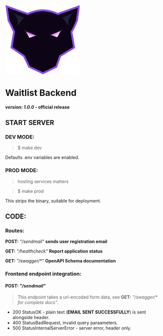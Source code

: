 ![Logo](/templ/Panth3r.jpg)

# Waitlist Backend


#### _version: 1.0.0_ - official release

## START SERVER

### DEV MODE:

> $ make dev

Defaults .env variables are enabled.

### PROD MODE:

> hosting services matters

> $ make prod

This strips the binary, suitable for deployment.

## CODE:

### Routes:

**POST:** _"/sendmail"_ **sends user registration email**

**GET:** _"/healthcheck"_ **Report application status**

**GET:** _"/swagger/\*"_ **OpenAPI Schema documentation**

### Frontend endpoint integration:

#### **POST:** _"/sendmail"_

> This endpoint takes a url-encoded form data, see **GET:** _"/swagger/\* for complete docs"_.

- 200 StatusOK - plain text (**EMAIL SENT SUCCESSFULLY**) is sent alongside header.
- 400 StatusBadRequest, invalid query paraameters.
- 500 StatusInternalServerError - server error, header only.
